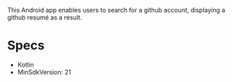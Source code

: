 This Android app enables users to search for a github account, displaying a github resumé as a result.

# Specs
- Kotlin
- MinSdkVersion: 21
